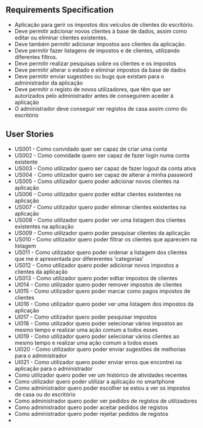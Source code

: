 ## Requirements Specification

* Aplicação para gerir os impostos dos veículos de clientes do escritório. 
* Deve permitir adicionar novos clientes à base de dados, assim como editar ou eliminar clientes existentes. 
* Deve também permitir adicionar impostos aos clientes da aplicação. 
* Deve permitir fazer listagens de impostos e de clientes, utilizando diferentes filtros. 
* Deve permitir realizar pesquisas sobre os clientes e os impostos
* Deve permitir alterar o estado e eliminar impostos da base de dados
* Deve permitir enviar sugestões ou bugs que existam para o administrador da aplicação
* Deve permitir o registo de novos utilizadores, que têm que ser autorizados pelo administrador antes de conseguirem aceder à aplicação
* O administrador deve conseguir ver registos de casa assim como do escritório

## User Stories

* US001 - Como convidado quer ser capaz de criar uma conta
* US002 - Como convidade quero ser capaz de fazer login numa conta existente
* US003 - Como utilizador quero ser capaz de fazer logout da conta ativa
* US004 - Como utilizador quero ser capaz de alterar a minha password
* US005 - Como utilizador quero poder adicionar novos clientes na aplicação
* US006 - Como utilizador quero poder editar clientes existentes na aplicação
* US007 - Como utilizador quero poder eliminar clientes existentes na aplicação
* US008 - Como utilizador quero poder ver uma listagem dos clientes existentes na aplicação
* US009 - Como utilizador quero poder pesquisar clientes da aplicação
* US010 - Como utilizador quero poder filtrar os clientes que aparecem na listagem
* US011 - Como utilizador quero poder ordenar a listagem dos clientes que me é apresentada por difererentes 'categorias'
* US012 - Como utilizador quero poder adicionar novos impostos a clientes da aplicação
* US013 - Como utilizador quero poder editar impostos de clientes
* UI014 - Como utilizador quero poder remover impostos de clientes
* UI015 - Como utilizador quero poder marcar como pagos impostos de clientes
* UI016 - Como utilizador quero poder ver uma listagem dos impostos da aplicação
* UI017 - Como utilizador quero poder pesquisar impostos
* UI018 - Como utilizador quero poder selecionar vários impostos ao mesmo tempo e realizar uma ação comum a todos esses
* UI019 - Como utilizador quero poder selecionar vários clientes ao mesmo tempo e realizar uma ação comum a todos esses
* UI020 - Como utilizador quero poder enviar sugestões de melhorias para o administrador
* UI021 - Como utilizador quero poder enviar erros que encontrei na aplicação para o administrador
* Como utilizador quero poder ver um histórico de atividades recentes
* Como utilizador quero poder utilizar a aplicação no smartphone
* Como administrador quero poder escolher se estou a ver os impostos de casa ou do escritório
* Como administrador quero poder ver pedidos de registos de utilizadores
* Como administrador quero poder aceitar pedidos de registos
* Como administrador quero poder rejeitar pedidos de registos
* 